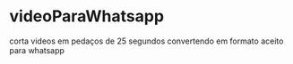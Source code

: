 # videoParaWhatsapp
corta videos em pedaços de 25 segundos convertendo em formato aceito para whatsapp
